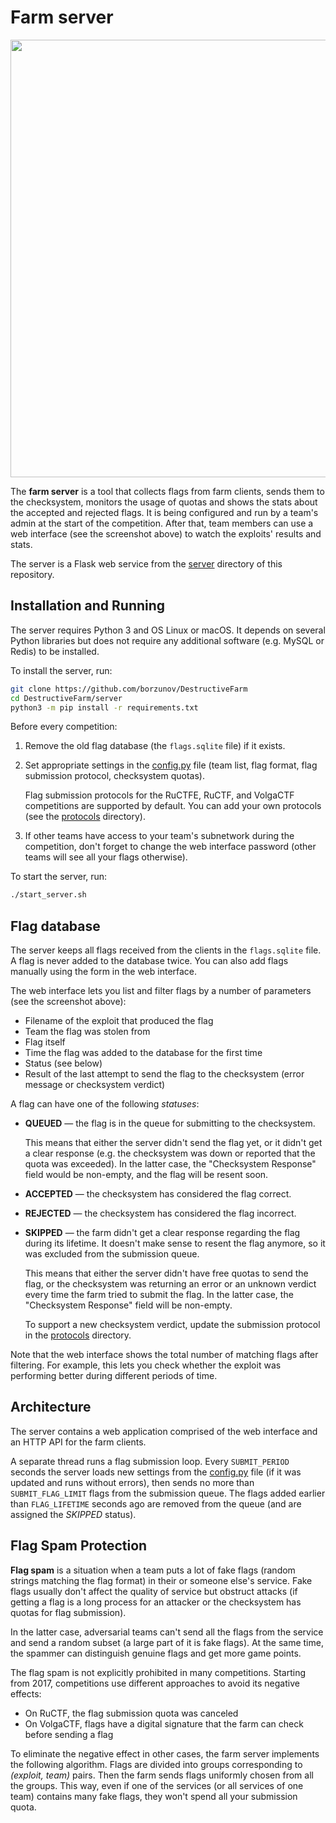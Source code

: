 Farm server
===========

<p align="center">
    <img src="https://github.com/borzunov/DestructiveFarm/blob/master/docs/images/farm_server_screenshot.png" width="700">
</p>

The **farm server** is a tool that collects flags from farm clients, sends them to the checksystem, monitors the usage of quotas and shows the stats about the accepted and rejected flags. It is being configured and run by a team's admin at the start of the competition. After that, team members can use a web interface (see the screenshot above) to watch the exploits' results and stats.

The server is a Flask web service from the [server](../../server) directory of this repository.

## Installation and Running

The server requires Python 3 and OS Linux or macOS. It depends on several Python libraries but does not require any additional software (e.g. MySQL or Redis) to be installed.

To install the server, run:

```bash
git clone https://github.com/borzunov/DestructiveFarm
cd DestructiveFarm/server
python3 -m pip install -r requirements.txt
```

Before every competition:

1. Remove the old flag database (the `flags.sqlite` file) if it exists.

2. Set appropriate settings in the [config.py](../../server/config.py) file (team list, flag format, flag submission protocol, checksystem quotas).

    Flag submission protocols for the RuCTFE, RuCTF, and VolgaCTF competitions are supported by default. You can add your own protocols (see the [protocols](../../server/protocols) directory).

3. If other teams have access to your team's subnetwork during the competition, don't forget to change the web interface password (other teams will see all your flags otherwise).

To start the server, run:

```bash
./start_server.sh
```

## Flag database

The server keeps all flags received from the clients in the `flags.sqlite` file. A flag is never added to the database twice. You can also add flags manually using the form in the web interface.

The web interface lets you list and filter flags by a number of parameters (see the screenshot above):

- Filename of the exploit that produced the flag
- Team the flag was stolen from
- Flag itself
- Time the flag was added to the database for the first time
- Status (see below)
- Result of the last attempt to send the flag to the checksystem (error message or checksystem verdict)

A flag can have one of the following *statuses*:

- **QUEUED** &mdash; the flag is in the queue for submitting to the checksystem.

    This means that either the server didn't send the flag yet, or it didn't get a clear response (e.g. the checksystem was down or reported that the quota was exceeded). In the latter case, the "Checksystem Response" field would be non-empty, and the flag will be resent soon.

- **ACCEPTED** &mdash; the checksystem has considered the flag correct.

- **REJECTED** &mdash; the checksystem has considered the flag incorrect.

- **SKIPPED** &mdash; the farm didn't get a clear response regarding the flag during its lifetime. It doesn't make sense to resent the flag anymore, so it was excluded from the submission queue.

    This means that either the server didn't have free quotas to send the flag, or the checksystem was returning an error or an unknown verdict every time the farm tried to submit the flag. In the latter case, the "Checksystem Response" field will be non-empty.

    To support a new checksystem verdict, update the submission protocol in the [protocols](../../server/protocols) directory.

Note that the web interface shows the total number of matching flags after filtering. For example, this lets you check whether the exploit was performing better during different periods of time.

## Architecture

The server contains a web application comprised of the web interface and an HTTP API for the farm clients.

A separate thread runs a flag submission loop. Every `SUBMIT_PERIOD` seconds the server loads new settings from the [config.py](../../server/config.py) file (if it was updated and runs without errors), then sends no more than `SUBMIT_FLAG_LIMIT` flags from the submission queue. The flags added earlier than `FLAG_LIFETIME` seconds ago are removed from the queue (and are assigned the *SKIPPED* status).

## Flag Spam Protection

**Flag spam** is a situation when a team puts a lot of fake flags (random strings matching the flag format) in their or someone else's service. Fake flags usually don't affect the quality of service but obstruct attacks (if getting a flag is a long process for an attacker or the checksystem has quotas for flag submission).

In the latter case, adversarial teams can't send all the flags from the service and send a random subset (a large part of it is fake flags). At the same time, the spammer can distinguish genuine flags and get more game points.

The flag spam is not explicitly prohibited in many competitions. Starting from 2017, competitions use different approaches to avoid its negative effects:

- On RuCTF, the flag submission quota was canceled
- On VolgaCTF, flags have a digital signature that the farm can check before sending a flag

To eliminate the negative effect in other cases, the farm server implements the following algorithm. Flags are divided into groups corresponding to *(exploit, team)* pairs. Then the farm sends flags uniformly chosen from all the groups. This way, even if one of the services (or all services of one team) contains many fake flags, they won't spend all your submission quota.
